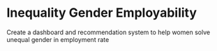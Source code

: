 # Inequality Gender Employability
 Create a dashboard and recommendation system to help women solve unequal gender in employment rate
